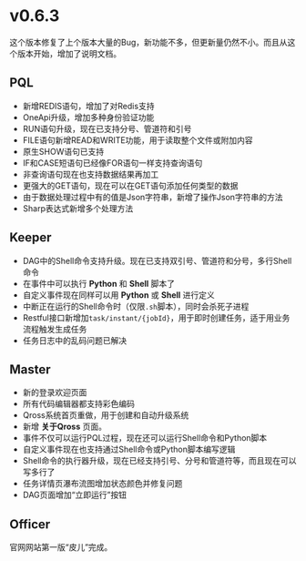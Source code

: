 # v0.6.3

这个版本修复了上个版本大量的Bug，新功能不多，但更新量仍然不小。而且从这个版本开始，增加了说明文档。

## PQL
* 新增REDIS语句，增加了对Redis支持
* OneApi升级，增加多种身份验证功能
* RUN语句升级，现在已支持分号、管道符和引号
* FILE语句新增READ和WRITE功能，用于读取整个文件或附加内容
* 原生SHOW语句已支持
* IF和CASE短语句已经像FOR语句一样支持查询语句
* 非查询语句现在也支持数据结果再加工
* 更强大的GET语句，现在可以在GET语句添加任何类型的数据
* 由于数据处理过程中有的值是Json字符串，新增了操作Json字符串的方法
* Sharp表达式新增多个处理方法

## Keeper
* DAG中的Shell命令支持升级。现在已支持双引号、管道符和分号，多行Shell命令
* 在事件中可以执行 **Python** 和 **Shell** 脚本了
* 自定义事件现在同样可以用 **Python** 或 **Shell** 进行定义
* 中断正在运行的Shell命令时（仅限`.sh`脚本），同时会杀死子进程
* Restful接口新增加`task/instant/{jobId}`，用于即时创建任务，适于用业务流程触发生成任务
* 任务日志中的乱码问题已解决

## Master
* 新的登录欢迎页面
* 所有代码编辑器都支持彩色编码
* Qross系统首页重做，用于创建和自动升级系统
* 新增 **关于Qross** 页面。
* 事件不仅可以运行PQL过程，现在还可以运行Shell命令和Python脚本
* 自定义事件现在也支持通过Shell命令或Python脚本编写逻辑
* Shell命令的执行器升级，现在已经支持引号、分号和管道符等，而且现在可以写多行了
* 任务详情页瀑布流图增加状态颜色并修复问题
* DAG页面增加“立即运行”按钮

## Officer
官网网站第一版“皮儿”完成。